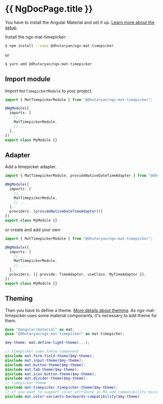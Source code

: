 # {{ NgDocPage.title }}

You have to install the Angular Material and set it up. [Learn more about the setup](https://material.angular.io/guide/getting-started).

Install the ngx-mat-timepicker:

```bash
$ npm install --save @dhutaryan/ngx-mat-timepicker
```

or

```bash
$ yarn add @dhutaryan/ngx-mat-timepicker
```

## Import module

Import `MatTimepickerModule` to your project.

```typescript
import { MatTimepickerModule } from "@dhutaryan/ngx-mat-timepicker";

@NgModule({
  imports: [
    // ...
    MatTimepickerModule,
    // ...
  ],
})
export class MyModule {}
```

## Adapter

Add a timepicker adapter.

```typescript
import { MatTimepickerModule, provideNativeDateTimeAdapter } from "@dhutaryan/ngx-mat-timepicker";

@NgModule({
  imports: [
    // ...
    MatTimepickerModule,
    // ...
  ],
  providers: [provideNativeDateTimeAdapter()]
})
export class MyModule {}
```

or create and add your own

```typescript
import { MatTimepickerModule } from "@dhutaryan/ngx-mat-timepicker";

@NgModule({
  imports: [
    // ...
    MatTimepickerModule,
    // ...
  ],
  providers: [{ provide: TimeAdapter, useClass: MyTimeAdapter }],
})
export class MyModule {}
```

## Theming

Then you have to define a theme. [More details about theming](https://material.angular.io/guide/theming). As ngx-mat-timepicker uses some material components, it's necessary to add theme for them.

```scss
@use "@angular/material" as mat;
@use "@dhutaryan/ngx-mat-timepicker" as mat-timepicker;

$my-theme: mat.define-light-theme(...);

// timepicker uses these component
@include mat.form-field-theme($my-theme);
@include mat.input-theme($my-theme);
@include mat.button-theme($my-theme);
@include mat.fab-theme($my-theme);
@include mat.icon-button-theme($my-theme);
@include mat.divider-theme($my-theme);
// timepicker theme
@include mat-timepicker.timepicker-theme($my-theme);
// if you want to support color attribute in M3 add compatibility mixin
@include mat.color-variants-backwards-compatibility($my-theme)
```
